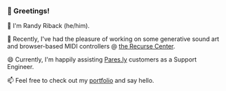 ### 👋 Greetings!

🌱 I'm Randy Riback (he/him).

🔭 Recently, I've had the pleasure of working on some generative sound art and browser-based MIDI controllers @ [the Recurse Center](https://recurse.com).

😄 Currently, I'm happily assisting [Pares.ly](https//parse.ly) customers as a Support Engineer.

📫 Feel free to check out my <a href="https://randyriback.com">portfolio</a> and say hello.




<!--:)
**randyriback/randyriback** is a ✨ _special_ ✨ repository because its `README.md` (this file) appears on your GitHub profile.

Here are some ideas to get you started:

- 🔭 I’m currently working on ...
- 🌱 I’m currently learning ...
- 👯 I’m looking to collaborate on ...
- 🤔 I’m looking for help with ...
- 💬 Ask me about ...
- 📫 How to reach me: ...
- 😄 Pronouns: ...
- ⚡ Fun fact: ...
-->
